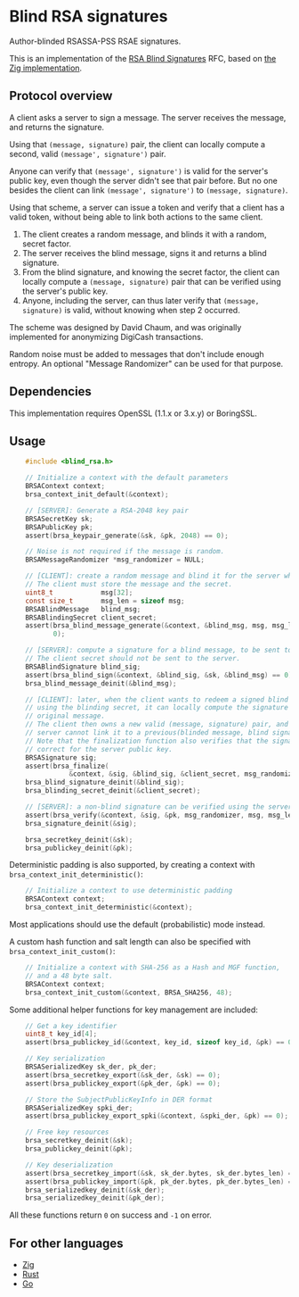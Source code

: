 # Blind RSA signatures

Author-blinded RSASSA-PSS RSAE signatures.

This is an implementation of the [RSA Blind Signatures](https://www.rfc-editor.org/rfc/rfc9474.html) RFC, based on [the Zig implementation](https://github.com/jedisct1/zig-rsa-blind-signatures).

## Protocol overview

A client asks a server to sign a message. The server receives the message, and returns the signature.

Using that `(message, signature)` pair, the client can locally compute a second, valid `(message', signature')` pair.

Anyone can verify that `(message', signature')` is valid for the server's public key, even though the server didn't see that pair before.
But no one besides the client can link `(message', signature')` to `(message, signature)`.

Using that scheme, a server can issue a token and verify that a client has a valid token, without being able to link both actions to the same client.

1. The client creates a random message, and blinds it with a random, secret factor.
2. The server receives the blind message, signs it and returns a blind signature.
3. From the blind signature, and knowing the secret factor, the client can locally compute a `(message, signature)` pair that can be verified using the server's public key.
4. Anyone, including the server, can thus later verify that `(message, signature)` is valid, without knowing when step 2 occurred.

The scheme was designed by David Chaum, and was originally implemented for anonymizing DigiCash transactions.

Random noise must be added to messages that don't include enough entropy. An optional "Message Randomizer" can be used for that purpose.

## Dependencies

This implementation requires OpenSSL (1.1.x or 3.x.y) or BoringSSL.

## Usage

```c
    #include <blind_rsa.h>

    // Initialize a context with the default parameters
    BRSAContext context;
    brsa_context_init_default(&context);

    // [SERVER]: Generate a RSA-2048 key pair
    BRSASecretKey sk;
    BRSAPublicKey pk;
    assert(brsa_keypair_generate(&sk, &pk, 2048) == 0);

    // Noise is not required if the message is random.
    BRSAMessageRandomizer *msg_randomizer = NULL;

    // [CLIENT]: create a random message and blind it for the server whose public key is `pk`.
    // The client must store the message and the secret.
    uint8_t            msg[32];
    const size_t       msg_len = sizeof msg;
    BRSABlindMessage   blind_msg;
    BRSABlindingSecret client_secret;
    assert(brsa_blind_message_generate(&context, &blind_msg, msg, msg_len, &client_secret, &pk) ==
           0);

    // [SERVER]: compute a signature for a blind message, to be sent to the client.
    // The client secret should not be sent to the server.
    BRSABlindSignature blind_sig;
    assert(brsa_blind_sign(&context, &blind_sig, &sk, &blind_msg) == 0);
    brsa_blind_message_deinit(&blind_msg);

    // [CLIENT]: later, when the client wants to redeem a signed blind message,
    // using the blinding secret, it can locally compute the signature of the
    // original message.
    // The client then owns a new valid (message, signature) pair, and the
    // server cannot link it to a previous(blinded message, blind signature) pair.
    // Note that the finalization function also verifies that the signature is
    // correct for the server public key.
    BRSASignature sig;
    assert(brsa_finalize(
               &context, &sig, &blind_sig, &client_secret, msg_randomizer, &pk, msg, msg_len) == 0);
    brsa_blind_signature_deinit(&blind_sig);
    brsa_blinding_secret_deinit(&client_secret);

    // [SERVER]: a non-blind signature can be verified using the server's public key.
    assert(brsa_verify(&context, &sig, &pk, msg_randomizer, msg, msg_len) == 0);
    brsa_signature_deinit(&sig);

    brsa_secretkey_deinit(&sk);
    brsa_publickey_deinit(&pk);
```

Deterministic padding is also supported, by creating a context with `brsa_context_init_deterministic()`:

```c
    // Initialize a context to use deterministic padding
    BRSAContext context;
    brsa_context_init_deterministic(&context);
```

Most applications should use the default (probabilistic) mode instead.

A custom hash function and salt length can also be specified with `brsa_context_init_custom()`:

```c
    // Initialize a context with SHA-256 as a Hash and MGF function,
    // and a 48 byte salt.
    BRSAContext context;
    brsa_context_init_custom(&context, BRSA_SHA256, 48);
```

Some additional helper functions for key management are included:

```c
    // Get a key identifier
    uint8_t key_id[4];
    assert(brsa_publickey_id(&context, key_id, sizeof key_id, &pk) == 0);

    // Key serialization
    BRSASerializedKey sk_der, pk_der;
    assert(brsa_secretkey_export(&sk_der, &sk) == 0);
    assert(brsa_publickey_export(&pk_der, &pk) == 0);

    // Store the SubjectPublicKeyInfo in DER format
    BRSASerializedKey spki_der;
    assert(brsa_publickey_export_spki(&context, &spki_der, &pk) == 0);

    // Free key resources
    brsa_secretkey_deinit(&sk);
    brsa_publickey_deinit(&pk);

    // Key deserialization
    assert(brsa_secretkey_import(&sk, sk_der.bytes, sk_der.bytes_len) == 0);
    assert(brsa_publickey_import(&pk, pk_der.bytes, pk_der.bytes_len) == 0);
    brsa_serializedkey_deinit(&sk_der);
    brsa_serializedkey_deinit(&pk_der);
```

All these functions return `0` on success and `-1` on error.

## For other languages

* [Zig](https://github.com/jedisct1/zig-blind-rsa-signatures)
* [Rust](https://github.com/jedisct1/rust-blind-rsa-signatures)
* [Go](https://github.com/cloudflare/circl/tree/master/blindsign)
